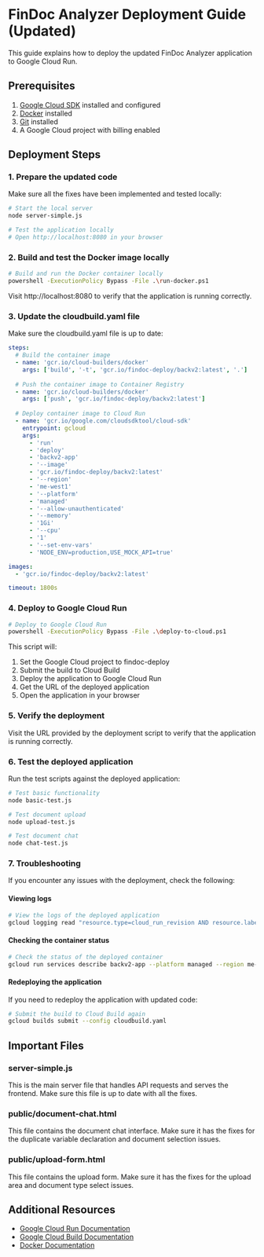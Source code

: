 # FinDoc Analyzer Deployment Guide (Updated)

This guide explains how to deploy the updated FinDoc Analyzer application to Google Cloud Run.

## Prerequisites

1. [Google Cloud SDK](https://cloud.google.com/sdk/docs/install) installed and configured
2. [Docker](https://docs.docker.com/get-docker/) installed
3. [Git](https://git-scm.com/downloads) installed
4. A Google Cloud project with billing enabled

## Deployment Steps

### 1. Prepare the updated code

Make sure all the fixes have been implemented and tested locally:

```bash
# Start the local server
node server-simple.js

# Test the application locally
# Open http://localhost:8080 in your browser
```

### 2. Build and test the Docker image locally

```bash
# Build and run the Docker container locally
powershell -ExecutionPolicy Bypass -File .\run-docker.ps1
```

Visit http://localhost:8080 to verify that the application is running correctly.

### 3. Update the cloudbuild.yaml file

Make sure the cloudbuild.yaml file is up to date:

```yaml
steps:
  # Build the container image
  - name: 'gcr.io/cloud-builders/docker'
    args: ['build', '-t', 'gcr.io/findoc-deploy/backv2:latest', '.']
  
  # Push the container image to Container Registry
  - name: 'gcr.io/cloud-builders/docker'
    args: ['push', 'gcr.io/findoc-deploy/backv2:latest']
  
  # Deploy container image to Cloud Run
  - name: 'gcr.io/google.com/cloudsdktool/cloud-sdk'
    entrypoint: gcloud
    args:
      - 'run'
      - 'deploy'
      - 'backv2-app'
      - '--image'
      - 'gcr.io/findoc-deploy/backv2:latest'
      - '--region'
      - 'me-west1'
      - '--platform'
      - 'managed'
      - '--allow-unauthenticated'
      - '--memory'
      - '1Gi'
      - '--cpu'
      - '1'
      - '--set-env-vars'
      - 'NODE_ENV=production,USE_MOCK_API=true'

images:
  - 'gcr.io/findoc-deploy/backv2:latest'

timeout: 1800s
```

### 4. Deploy to Google Cloud Run

```bash
# Deploy to Google Cloud Run
powershell -ExecutionPolicy Bypass -File .\deploy-to-cloud.ps1
```

This script will:
1. Set the Google Cloud project to findoc-deploy
2. Submit the build to Cloud Build
3. Deploy the application to Google Cloud Run
4. Get the URL of the deployed application
5. Open the application in your browser

### 5. Verify the deployment

Visit the URL provided by the deployment script to verify that the application is running correctly.

### 6. Test the deployed application

Run the test scripts against the deployed application:

```bash
# Test basic functionality
node basic-test.js

# Test document upload
node upload-test.js

# Test document chat
node chat-test.js
```

### 7. Troubleshooting

If you encounter any issues with the deployment, check the following:

#### Viewing logs

```bash
# View the logs of the deployed application
gcloud logging read "resource.type=cloud_run_revision AND resource.labels.service_name=backv2-app" --limit 50
```

#### Checking the container status

```bash
# Check the status of the deployed container
gcloud run services describe backv2-app --platform managed --region me-west1
```

#### Redeploying the application

If you need to redeploy the application with updated code:

```bash
# Submit the build to Cloud Build again
gcloud builds submit --config cloudbuild.yaml
```

## Important Files

### server-simple.js

This is the main server file that handles API requests and serves the frontend. Make sure this file is up to date with all the fixes.

### public/document-chat.html

This file contains the document chat interface. Make sure it has the fixes for the duplicate variable declaration and document selection issues.

### public/upload-form.html

This file contains the upload form. Make sure it has the fixes for the upload area and document type select issues.

## Additional Resources

- [Google Cloud Run Documentation](https://cloud.google.com/run/docs)
- [Google Cloud Build Documentation](https://cloud.google.com/build/docs)
- [Docker Documentation](https://docs.docker.com/)
